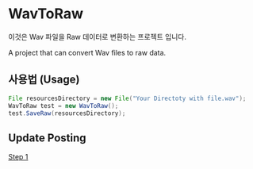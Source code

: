 # WavToRaw

이것은 Wav 파일을 Raw 데이터로 변환하는 프로젝트 입니다.

A project that can convert Wav files to raw data.

## 사용법 (Usage)

```Java
File resourcesDirectory = new File("Your Directoty with file.wav");
WavToRaw test = new WavToRaw();
test.SaveRaw(resourcesDirectory);
```

## Update Posting

[Step 1](https://jee00609.github.io/java/how-convert-wav-to-raw/)
